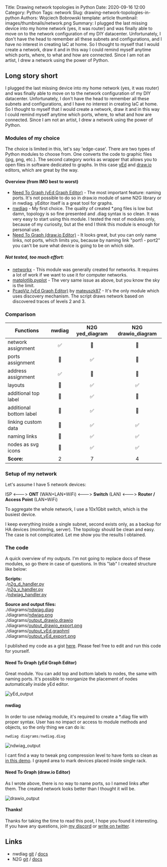 Title: Drawing network topologies in Python
Date: 2020-09-16 12:00
Category: Python
Tags: network
Slug: drawing-network-topologies-in-python
Authors: Wojciech Bobrowski
template: article
thumbnail: images/thumbnails/network.png
Summary: I plugged the last missing device into my home network (yes, it was router) and was finally able to move on to the network configuration of my DIY datacenter. Unfortunately, I don't have the head to remember all these subnets and configurations, and I have no interest in creating IaC at home. So I thought to myself that I would create a network, draw it and in this way I could remind myself anytime which ports, where, to what and how are connected. Since I am not an artist, I drew a network using the power of Python.

## Long story short
I plugged the last missing device into my home network (yes, it was router) and was finally able to move on to
the network configuration of my DIY datacenter. Unfortunately, I don't have the head to remember all these subnets and
configurations, and I have no interest in creating IaC at home. So I thought to myself that I would create a network,
draw it and in this way I could remind myself anytime which ports, where, to what and how are connected. Since I am not
an artist, I drew a network using the power of Python.


### Modules of my choice
The choice is limited in this, let's say 'edge-case'. There are two types of Python modules to choose from. One converts
the code to graphic files (jpg, png, etc.). The second category works as wrapper that allows you to open files in software
dedicated to graphs. In this case [yEd](https://www.yworks.com/products/yed) and
[draw.io](https://drawio-app.com) editors, which are great by the way.


#### Overview (from IMO best to worst)

- [Need To Graph (yEd Graph Editor)](https://n2g.readthedocs.io/en/latest/yEd%20Module.html) - The most important
feature: naming ports. It's not possible to do so in draw.io module of same N2G library or in nwdiag. yEditor itself
is a great tool for graphs.
- [nwdiag](http://blockdiag.com/en/nwdiag/index.html) - My first choice. The quality of created *.png files is low but damn,
topology is so fine presented and .diag syntax is so clean. It was very easy to start using this module. I tested the rest
of modules only, because of my curiosity, but at the end I think this module is enough for personal use.
- [Need To Graph (draw.io Editor)](https://n2g.readthedocs.io/en/latest/DrawIo%20Module.html) - It looks great, but you
can only name links, not ports, which limits you, because by naming link "port1 - port2" you can't be sure what device
is going to be on which side.

##### Not tested, too much effort:

- [networkx](https://networkx.github.io) - This module was generally created for networks. It requires a lot of work
if we want to use it for computer networks.
- [matplotlib.pyplot](https://matplotlib.org/3.3.1/api/_as_gen/matplotlib.pyplot.html) - The very same issue as above,
but you know the sky is the limit.
- [PcapViz (yEd Graph Editor)](https://github.com/mateuszk87/PcapViz) by [mateuszk87](https://github.com/mateuszk87) - It's the only module which uses discovery
mechanism. The script draws network based on discovered traces of levels 2 and 3.

### Comparison

|Functions              |    nwdiag     |N2G yed_diagram                |N2G drawio_diagram          |
|---	                |:---:	        |:---:	                        |:---:	                        |
|network assignment     |   ✅	        |  💩	                        |   💩                          |
|ports assignment       |   💩          |  ✅ 	                        |   💩   	                    |
|address assignment     |   ✅          |  💩 	                        |   💩   	                    |
|layouts                |   💩          |  ✅ 	                        |   ✅   	                    |
|additional top label   |   💩          |  ✅ 	                        |   💩   	                    |
|additional bottom label|   💩          |  ✅ 	                        |   💩   	                    |
|linking custom data    |   💩          |  ✅ 	                        |   ✅  	                    |
|naming links           |   💩          |  ✅ 	                        |   ✅  	                    |
|nodes as svg icons     |   💩          |  ✅ 	                        |   ✅  	                    |
|<strong>Score:</strong>|   2           |  7 	                        |   4  	                        |


### Setup of my network

Let's assume I have 5 network devices:

ISP <---> <strong>ONT</strong> (WAN+LAN+WiFi) <---> <strong>Switch</strong> (LAN) <---> <strong>Router / Access Point</strong>
(LAN+WiFi)

To aggregate the whole network, I use a 10x1Gbit switch, which is the busiest device.

I keep everything inside a single subnet, second exists only, as a backup for HA devices (monitoring, server).
The topology should be clean and easy. The case is not complicated. Let me show you the results I obtained.

### The code
A quick overview of my outputs. I'm not going to replace docs of these modules, so go there in case of questions.
In this "lab" I created structure like below:

<strong>Scripts:</strong>  
./[n2g_d_handler.py](https://gist.githubusercontent.com/VV0JCIECH/7e701a7f6e257d714833e16daff3b519/raw/e7ccabab6ab25094077708ca172582fa324ec578/n2g_drawio_handler.py)  
./[n2g_y_handler.py](https://gist.githubusercontent.com/VV0JCIECH/7e701a7f6e257d714833e16daff3b519/raw/e7ccabab6ab25094077708ca172582fa324ec578/n2g_yEd_handler.py)  
./[ndwiag_handler.py](https://gist.githubusercontent.com/VV0JCIECH/7e701a7f6e257d714833e16daff3b519/raw/e7ccabab6ab25094077708ca172582fa324ec578/nwdiag_handler.py)  

<strong>Source and output files:</strong>  
./diagrams/[ndwiag.diag](https://gist.githubusercontent.com/VV0JCIECH/7e701a7f6e257d714833e16daff3b519/raw/e7ccabab6ab25094077708ca172582fa324ec578/nwdiag.diag)  
./diagrams/[ndwiag.png]({static}/images/2020-09-network-topologies-ndwiag.png)  
./diagrams/[output_drawio.drawio](https://gist.githubusercontent.com/VV0JCIECH/7e701a7f6e257d714833e16daff3b519/raw/e7ccabab6ab25094077708ca172582fa324ec578/output_drawio.drawio)  
./diagrams/[output_drawio_export.png]({static}/images/2020-09-network-topologies-n2gDrawio.png)  
./diagrams/[output_yEd.graphml](https://gist.githubusercontent.com/VV0JCIECH/7e701a7f6e257d714833e16daff3b519/raw/e7ccabab6ab25094077708ca172582fa324ec578/output_yEd.graphml)  
./diagrams/[output_yEd_export.png]({static}/images/2020-09-network-topologies-n2gyEd.png)  

I published my code as a gist [here](https://gist.github.com/VV0JCIECH/7e701a7f6e257d714833e16daff3b519). Please feel
free to edit and run this code for yourself.

#### Need To Graph (yEd Graph Editor)

Great module. You can add top and bottom labels to nodes, the same with naming ports. It's possible to reorganize the
placement of nodes automatically inside yEd editor.

![yEd_output]({static}/images/2020-09-network-topologies-n2gyEd.png)

#### nwdiag
In order to use ndwiag module, it's required to create a *.diag file with proper syntax. User has no impact or access to
module methods and objects, so the only thing we can do is:
```python
nwdiag diagrams/nwdiag.diag
```
![ndwiag_output]({static}/images/2020-09-network-topologies-ndwiag.png)

I cant find a way to tweak png compression level to have fonts so clean as [in this demo](http://blockdiag.com/en/nwdiag/demo.html).
I grayed area to mark devices placed inside single rack.

#### Need To Graph (draw.io Editor)
As I wrote above, there is no way to name ports, so I named links after them. The created network looks better than
I thought it will be.

![drawio_output]({static}/images/2020-09-network-topologies-n2gDrawio.png)

#### Thanks!

Thanks for taking the time to read this post, I hope you found it interesting. If you have any questions,
join [my discord](https://discord.com/invite/DECS7TA) or [write on twitter](https://twitter.com/VV0JCIECH).

## Links

- nwdiag [git](https://github.com/blockdiag/nwdiag) / [docs](http://blockdiag.com/en/nwdiag/index.html)
- N2G [git](https://github.com/dmulyalin/N2G) / [docs](https://github.com/dmulyalin/N2G)